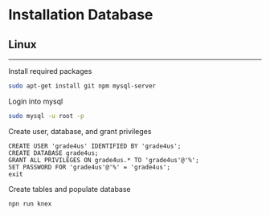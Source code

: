#  Installation Database

## Linux
---

Install required packages
```sh
sudo apt-get install git npm mysql-server
```
Login into mysql
```sh
sudo mysql -u root -p
```
Create user, database, and grant privileges
```mysql
CREATE USER 'grade4us' IDENTIFIED BY 'grade4us';
CREATE DATABASE grade4us;
GRANT ALL PRIVILEGES ON grade4us.* TO 'grade4us'@'%';
SET PASSWORD FOR 'grade4us'@'%' = 'grade4us';
exit
```
Create tables and populate database
```sh
npn run knex
```
